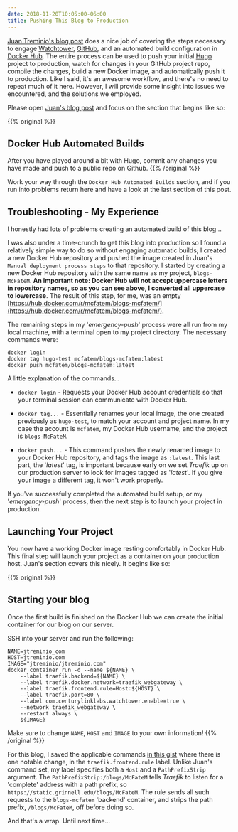 ```yaml
---
date: 2018-11-20T10:05:00-06:00
title: Pushing This Blog to Production
---
```


[Juan Treminio's blog post](https://jtreminio.com/blog/setting-up-a-static-site-with-hugo-and-push-to-deploy/) does a nice job of covering the steps necessary to engage [Watchtower](https://github.com/v2tec/watchtower), [GitHub](https://github.com/), and an automated build configuration in [Docker Hub](https://hub.docker.com/).  The entire process can be used to push your initial [Hugo](https://gohugo.io/) project to production, watch for changes in your GitHub project repo, compile the changes, build a new Docker image, and automatically push it to production.  Like I said, it's an awesome workflow, and there's no need to repeat much of it here.  However, I will provide some insight into issues we encountered, and the solutions we employed.

Please open [Juan's blog post](https://jtreminio.com/blog/setting-up-a-static-site-with-hugo-and-push-to-deploy/) and focus on the section that begins like so:

{{% original %}}

## Docker Hub Automated Builds

After you have played around a bit with Hugo, commit any changes you have made
and push to a public repo on Github.
{{% /original %}}

Work your way through the `Docker Hub Automated Builds` section, and if you run into problems return here and have a look at the last section of this post.

## Troubleshooting - My Experience

I honestly had lots of problems creating an automated build of this blog...

I was also under a time-crunch to get this blog into production so I found a relatively simple way to do so without engaging automatic builds; I created a new Docker Hub repository and pushed the image created in Juan's `Manual deployment process steps` to that repository. I started by creating a new Docker Hub repository with the same name as my project, `blogs-McFateM`.  **An important note: Docker Hub will not accept uppercase letters in repository names, so as you can see above, I converted all uppercase to lowercase**. The result of this step, for me, was an empty [https://hub.docker.com/r/mcfatem/blogs-mcfatem/](https://hub.docker.com/r/mcfatem/blogs-mcfatem/).

The remaining steps in my '*emergency-push*' process were all run from my local machine, with a terminal open to my project directory.  The necessary commands were:

```
docker login
docker tag hugo-test mcfatem/blogs-mcfatem:latest
docker push mcfatem/blogs-mcfatem:latest
```
A little explanation of the commands...

- `docker login` - Requests your Docker Hub account credentials so that your terminal session can communicate with Docker Hub.

- `docker tag...` - Essentially renames your local image, the one created previously as `hugo-test`, to match your account and project name.  In my case the account is `mcfatem`, my Docker Hub username, and the project is `blogs-McFateM`.  

- `docker push...` - This command pushes the newly renamed image to your Docker Hub repository, and tags the image as `:latest`.  This last part, the '*latest*' tag, is important because early on we set *Traefik* up on our production server to look for images tagged as '*latest*'.  If you give your image a different tag, it won't work properly.

If you've successfully completed the automated build setup, or my '*emergency-push*' process, then the next step is to launch your project in production.

## Launching Your Project

You now have a working Docker image resting comfortably in Docker Hub.  This final step will launch your project as a container on your production host. Juan's section covers this nicely.  It begins like so:

{{% original %}}
## Starting your blog

Once the first build is finished on the Docker Hub we can create the initial
container for our blog on our server.

SSH into your server and run the following:

```
NAME=jtreminio_com
HOST=jtreminio.com
IMAGE="jtreminio/jtreminio.com"
docker container run -d --name ${NAME} \
    --label traefik.backend=${NAME} \
    --label traefik.docker.network=traefik_webgateway \
    --label traefik.frontend.rule=Host:${HOST} \
    --label traefik.port=80 \
    --label com.centurylinklabs.watchtower.enable=true \
    --network traefik_webgateway \
    --restart always \
    ${IMAGE}
```

Make sure to change `NAME`, `HOST` and `IMAGE` to your own information!
{{% /original %}}

For this blog, I saved the applicable commands [in this gist](https://gist.github.com/McFateM/b40b3d03e25a552d95b17f175ce82a59) where there is one notable change, in the `traefik.frontend.rule` label.  Unlike Juan's command set, my label specifies both a `Host` and a `PathPrefixStrip` argument. The `PathPrefixStrip:/blogs/McFateM` tells *Traefik* to listen for a 'complete' address with a path prefix, so `https://static.grinnell.edu/blogs/McFateM`.  The rule sends all such requests to the `blogs-mcfatem` 'backend' container, and strips the path prefix, `/blogs/McFateM`, off before doing so.  

And that's a wrap.  Until next time...
